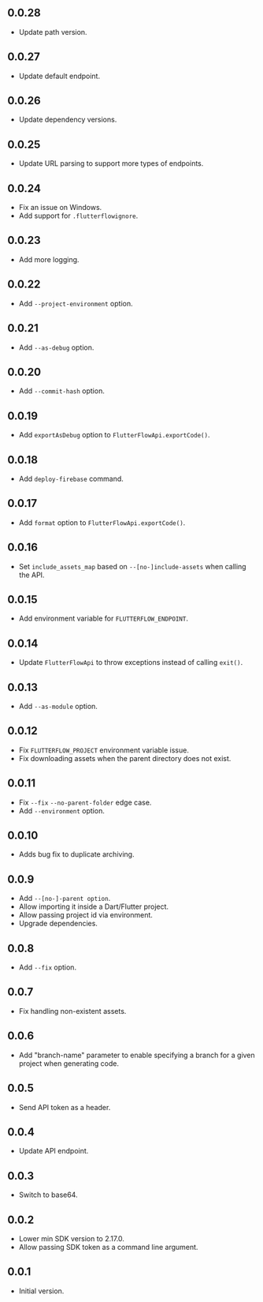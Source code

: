 ## 0.0.28

- Update path version.

## 0.0.27

- Update default endpoint.

## 0.0.26

- Update dependency versions.

## 0.0.25

- Update URL parsing to support more types of endpoints.

## 0.0.24

- Fix an issue on Windows.
- Add support for `.flutterflowignore`.
## 0.0.23

- Add more logging.

## 0.0.22

- Add `--project-environment` option.

## 0.0.21

- Add `--as-debug` option.

## 0.0.20

- Add `--commit-hash` option.

## 0.0.19

- Add `exportAsDebug` option to `FlutterFlowApi.exportCode()`.

## 0.0.18

- Add `deploy-firebase` command.

## 0.0.17

- Add `format` option to `FlutterFlowApi.exportCode()`.

## 0.0.16
- Set `include_assets_map` based on `--[no-]include-assets` when calling the API.

## 0.0.15

- Add environment variable for `FLUTTERFLOW_ENDPOINT`.

## 0.0.14

- Update `FlutterFlowApi` to throw exceptions instead of calling `exit()`.

## 0.0.13

- Add `--as-module` option.

## 0.0.12

- Fix `FLUTTERFLOW_PROJECT` environment variable issue.
- Fix downloading assets when the parent directory does not exist.

## 0.0.11

- Fix `--fix` `--no-parent-folder` edge case.
- Add `--environment` option.

## 0.0.10

- Adds bug fix to duplicate archiving.

## 0.0.9

- Add `--[no-]-parent option`.
- Allow importing it inside a Dart/Flutter project.
- Allow passing project id via environment.
- Upgrade dependencies.

## 0.0.8

- Add `--fix` option.

## 0.0.7

- Fix handling non-existent assets.

## 0.0.6

- Add "branch-name" parameter to enable specifying a branch for a given project when generating code.

## 0.0.5

- Send API token as a header.

## 0.0.4

- Update API endpoint.

## 0.0.3

- Switch to base64.

## 0.0.2

- Lower min SDK version to 2.17.0.
- Allow passing SDK token as a command line argument.

## 0.0.1

- Initial version.
